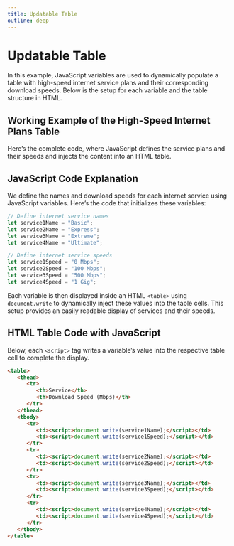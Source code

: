 ```yaml
---
title: Updatable Table
outline: deep
---
```


<script setup>
import DynamicTable from '@theme/components/Projects/DynamicTable.vue'
</script>

# Updatable Table
In this example, JavaScript variables are used to dynamically populate a table with high-speed internet service plans and their corresponding download speeds. Below is the setup for each variable and the table structure in HTML.

## Working Example of the High-Speed Internet Plans Table

<DynamicTable/>

Here’s the complete code, where JavaScript defines the service plans and their speeds and injects the content into an HTML table.

## JavaScript Code Explanation

We define the names and download speeds for each internet service using JavaScript variables. Here’s the code that initializes these variables:

```javascript
// Define internet service names
let service1Name = "Basic";
let service2Name = "Express";
let service3Name = "Extreme";
let service4Name = "Ultimate";

// Define internet service speeds
let service1Speed = "0 Mbps";
let service2Speed = "100 Mbps";
let service3Speed = "500 Mbps";
let service4Speed = "1 Gig";
```

Each variable is then displayed inside an HTML `<table>` using `document.write` to dynamically inject these values into the table cells. This setup provides an easily readable display of services and their speeds.

## HTML Table Code with JavaScript

Below, each `<script>` tag writes a variable’s value into the respective table cell to complete the display.

```html
<table>
   <thead>
      <tr>
         <th>Service</th>
         <th>Download Speed (Mbps)</th>
      </tr>
   </thead>
   <tbody>
      <tr>
         <td><script>document.write(service1Name);</script></td>
         <td><script>document.write(service1Speed);</script></td>
      </tr>
      <tr>
         <td><script>document.write(service2Name);</script></td>
         <td><script>document.write(service2Speed);</script></td>
      </tr>
      <tr>
         <td><script>document.write(service3Name);</script></td>
         <td><script>document.write(service3Speed);</script></td>
      </tr>
      <tr>
         <td><script>document.write(service4Name);</script></td>
         <td><script>document.write(service4Speed);</script></td>
      </tr>
   </tbody>
</table>
```

